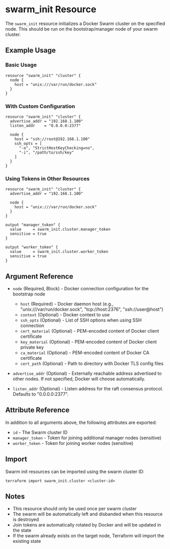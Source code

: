 # swarm_init Resource

The `swarm_init` resource initializes a Docker Swarm cluster on the specified node. This should be run on the bootstrap/manager node of your swarm cluster.

## Example Usage

### Basic Usage
```hcl
resource "swarm_init" "cluster" {
  node {
    host = "unix:///var/run/docker.sock"
  }
}
```

### With Custom Configuration
```hcl
resource "swarm_init" "cluster" {
  advertise_addr = "192.168.1.100"
  listen_addr    = "0.0.0.0:2377"
  
  node {
    host = "ssh://root@192.168.1.100"
    ssh_opts = [
      "-o", "StrictHostKeyChecking=no",
      "-i", "/path/to/ssh/key"
    ]
  }
}
```

### Using Tokens in Other Resources
```hcl
resource "swarm_init" "cluster" {
  advertise_addr = "192.168.1.100"
  
  node {
    host = "unix:///var/run/docker.sock"
  }
}

output "manager_token" {
  value     = swarm_init.cluster.manager_token
  sensitive = true
}

output "worker_token" {
  value     = swarm_init.cluster.worker_token
  sensitive = true
}
```

## Argument Reference

- `node` (Required, Block) - Docker connection configuration for the bootstrap node
  - `host` (Required) - Docker daemon host (e.g., "unix:///var/run/docker.sock", "tcp://host:2376", "ssh://user@host")
  - `context` (Optional) - Docker context to use
  - `ssh_opts` (Optional) - List of SSH options when using SSH connection
  - `cert_material` (Optional) - PEM-encoded content of Docker client certificate
  - `key_material` (Optional) - PEM-encoded content of Docker client private key 
  - `ca_material` (Optional) - PEM-encoded content of Docker CA certificate
  - `cert_path` (Optional) - Path to directory with Docker TLS config files

- `advertise_addr` (Optional) - Externally reachable address advertised to other nodes. If not specified, Docker will choose automatically.

- `listen_addr` (Optional) - Listen address for the raft consensus protocol. Defaults to "0.0.0.0:2377".

## Attribute Reference

In addition to all arguments above, the following attributes are exported:

- `id` - The Swarm cluster ID
- `manager_token` - Token for joining additional manager nodes (sensitive)
- `worker_token` - Token for joining worker nodes (sensitive)

## Import

Swarm init resources can be imported using the swarm cluster ID:

```shell
terraform import swarm_init.cluster <cluster-id>
```

## Notes

- This resource should only be used once per swarm cluster
- The swarm will be automatically left and disbanded when this resource is destroyed
- Join tokens are automatically rotated by Docker and will be updated in the state
- If the swarm already exists on the target node, Terraform will import the existing state